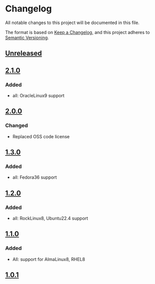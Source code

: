# Changelog

All notable changes to this project will be documented in this file.

The format is based on [Keep a Changelog](https://keepachangelog.com/en/1.0.0/),
and this project adheres to [Semantic Versioning](https://semver.org/spec/v2.0.0.html).

## [Unreleased]

## [2.1.0]

### Added

- all: OracleLinux9 support

## [2.0.0]

### Changed

- Replaced OSS code license

## [1.3.0]

### Added

- all: Fedora36 support

## [1.2.0]

### Added

- all: RockLinux8, Ubuntu22.4 support

## [1.1.0]

### Added

- All: support for AlmaLinux8, RHEL8

## [1.0.1]

[Unreleased]: https://github.com/serdigital64/aplatform64/compare/2.1.0...HEAD
[2.1.0]: https://github.com/serdigital64/aplatform64/compare/2.0.0...2.1.0
[2.0.0]: https://github.com/serdigital64/aplatform64/compare/1.3.0...2.0.0
[1.3.0]: https://github.com/serdigital64/aplatform64/compare/1.2.0...1.3.0
[1.2.0]: https://github.com/serdigital64/aplatform64/compare/1.1.0...1.2.0
[1.1.0]: https://github.com/serdigital64/aplatform64/compare/1.0.1...1.1.0
[1.0.1]: https://github.com/serdigital64/aplatform64/releases/tag/1.0.1

